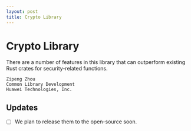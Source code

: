 ```yaml
---
layout: post
title: Crypto Library
---
```


# Crypto Library

There are a number of features in this library that can outperform existing Rust crates for security-related functions.


```
Zipeng Zhou
Common Library Development
Huawei Technologies, Inc.
```

## Updates
- [ ] We plan to release them to the open-source soon.

